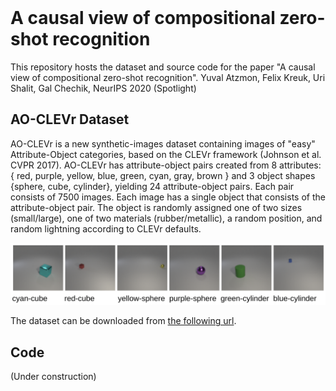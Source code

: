 <img src="Causal.png" alt="" width="200"/>

# A causal view of compositional zero-shot recognition
This repository hosts the dataset and source code for the paper "A causal view of compositional zero-shot recognition". Yuval Atzmon, Felix Kreuk, Uri Shalit, Gal Chechik, NeurIPS 2020 (Spotlight)


## AO-CLEVr Dataset

AO-CLEVr is a new synthetic-images dataset containing images of "easy" Attribute-Object categories, based on the CLEVr framework (Johnson et al. CVPR 2017). AO-CLEVr has attribute-object pairs created from 8 attributes: \{ red, purple, yellow, blue, green, cyan, gray, brown \} and 3 object shapes \{sphere, cube, cylinder\}, yielding 24 attribute-object pairs. Each pair consists of 7500 images. Each image has a single object that consists of the attribute-object pair. The object is randomly assigned one of two sizes (small/large), one of two materials (rubber/metallic), a random position, and random lightning according to CLEVr defaults. 

![Examples of AO-CLEVr images](./AO_CLEVr_examples.png)

The dataset can be downloaded from [the following url](https://drive.google.com/drive/folders/1BBwW9VqzROgJXmvnfXcOxbLob8FB_jLf).


## Code 
(Under construction)

